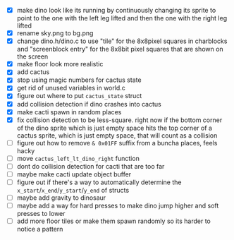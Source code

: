 - [x] make dino look like its running by continuously changing its sprite to point to the one with the left leg lifted and then the one with the right leg lifted
- [x] rename sky.png to bg.png
- [x] change dino.h/dino.c to use "tile" for the 8x8pixel squares in charblocks and "screenblock entry" for the 8x8bit pixel squares that are shown on the screen
- [x] make floor look more realistic
- [x] add cactus
- [x] stop using magic numbers for cactus state
- [x] get rid of unused variables in world.c
- [x] figure out where to put `cactus_state` struct
- [x] add collision detection if dino crashes into cactus
- [x] make cacti spawn in random places
- [x] fix collision detection to be less-square. right now if the bottom corner of the dino sprite which is just empty space hits the top corner of a cactus sprite, which is just empty space, that will count as a collision
- [ ] figure out how to remove `& 0x01FF` suffix from a buncha places, feels hacky
- [ ] move `cactus_left_lt_dino_right` function
- [ ] dont do collision detection for cacti that are too far
- [ ] maybe make cacti update object buffer
- [ ] figure out if there's a way to automatically determine the `x_start`/`x_end`/`y_start`/`y_end` of structs
- [ ] maybe add gravity to dinosaur
- [ ] maybe add a way for hard presses to make dino jump higher and soft presses to lower
- [ ] add more floor tiles or make them spawn randomly so its harder to notice a pattern
